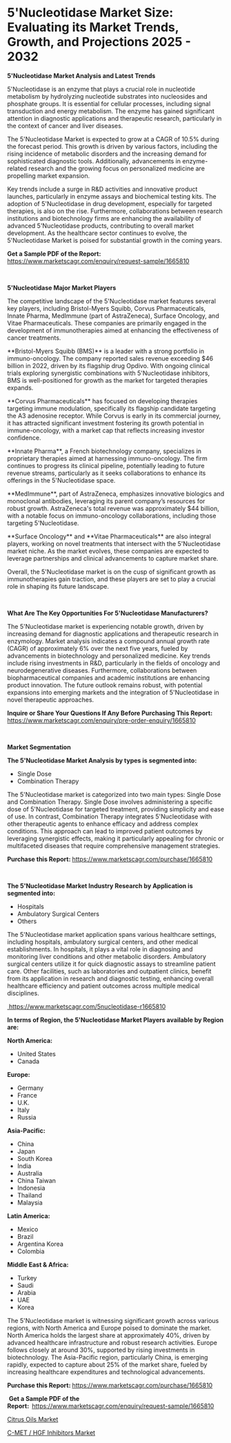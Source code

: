 <p><h1>5'Nucleotidase Market Size: Evaluating its Market Trends, Growth, and Projections 2025 - 2032</h1></p><p><strong>5'Nucleotidase Market Analysis and Latest Trends</strong></p>
<p><p>5'Nucleotidase is an enzyme that plays a crucial role in nucleotide metabolism by hydrolyzing nucleotide substrates into nucleosides and phosphate groups. It is essential for cellular processes, including signal transduction and energy metabolism. The enzyme has gained significant attention in diagnostic applications and therapeutic research, particularly in the context of cancer and liver diseases.</p><p>The 5'Nucleotidase Market is expected to grow at a CAGR of 10.5% during the forecast period. This growth is driven by various factors, including the rising incidence of metabolic disorders and the increasing demand for sophisticated diagnostic tools. Additionally, advancements in enzyme-related research and the growing focus on personalized medicine are propelling market expansion.</p><p>Key trends include a surge in R&D activities and innovative product launches, particularly in enzyme assays and biochemical testing kits. The adoption of 5'Nucleotidase in drug development, especially for targeted therapies, is also on the rise. Furthermore, collaborations between research institutions and biotechnology firms are enhancing the availability of advanced 5'Nucleotidase products, contributing to overall market development. As the healthcare sector continues to evolve, the 5'Nucleotidase Market is poised for substantial growth in the coming years.</p></p>
<p><strong>Get a Sample PDF of the Report:&nbsp;</strong> <a href="https://www.marketscagr.com/enquiry/request-sample/1665810?utm_campaign=2113&utm_medium=2&utm_source=Github&utm_content=ia&utm_term=23032025&utm_id=5nucleotidase">https://www.marketscagr.com/enquiry/request-sample/1665810</a></p>
<p>&nbsp;</p>
<p><strong>5'Nucleotidase Major Market Players</strong></p>
<p><p>The competitive landscape of the 5'Nucleotidase market features several key players, including Bristol-Myers Squibb, Corvus Pharmaceuticals, Innate Pharma, MedImmune (part of AstraZeneca), Surface Oncology, and Vitae Pharmaceuticals. These companies are primarily engaged in the development of immunotherapies aimed at enhancing the effectiveness of cancer treatments.</p><p>**Bristol-Myers Squibb (BMS)** is a leader with a strong portfolio in immuno-oncology. The company reported sales revenue exceeding $46 billion in 2022, driven by its flagship drug Opdivo. With ongoing clinical trials exploring synergistic combinations with 5'Nucleotidase inhibitors, BMS is well-positioned for growth as the market for targeted therapies expands.</p><p>**Corvus Pharmaceuticals** has focused on developing therapies targeting immune modulation, specifically its flagship candidate targeting the A3 adenosine receptor. While Corvus is early in its commercial journey, it has attracted significant investment fostering its growth potential in immune-oncology, with a market cap that reflects increasing investor confidence.</p><p>**Innate Pharma**, a French biotechnology company, specializes in proprietary therapies aimed at harnessing immuno-oncology. The firm continues to progress its clinical pipeline, potentially leading to future revenue streams, particularly as it seeks collaborations to enhance its offerings in the 5'Nucleotidase space.</p><p>**MedImmune**, part of AstraZeneca, emphasizes innovative biologics and monoclonal antibodies, leveraging its parent company’s resources for robust growth. AstraZeneca's total revenue was approximately $44 billion, with a notable focus on immuno-oncology collaborations, including those targeting 5'Nucleotidase.</p><p>**Surface Oncology** and **Vitae Pharmaceuticals** are also integral players, working on novel treatments that intersect with the 5'Nucleotidase market niche. As the market evolves, these companies are expected to leverage partnerships and clinical advancements to capture market share.</p><p>Overall, the 5'Nucleotidase market is on the cusp of significant growth as immunotherapies gain traction, and these players are set to play a crucial role in shaping its future landscape.</p></p>
<p>&nbsp;</p>
<p><strong>What Are The Key Opportunities For 5'Nucleotidase Manufacturers?</strong></p>
<p><p>The 5'Nucleotidase market is experiencing notable growth, driven by increasing demand for diagnostic applications and therapeutic research in enzymology. Market analysis indicates a compound annual growth rate (CAGR) of approximately 6% over the next five years, fueled by advancements in biotechnology and personalized medicine. Key trends include rising investments in R&D, particularly in the fields of oncology and neurodegenerative diseases. Furthermore, collaborations between biopharmaceutical companies and academic institutions are enhancing product innovation. The future outlook remains robust, with potential expansions into emerging markets and the integration of 5'Nucleotidase in novel therapeutic approaches.</p></p>
<p><strong>Inquire or Share Your Questions If Any Before Purchasing This Report:</strong> <a href="https://www.marketscagr.com/enquiry/pre-order-enquiry/1665810?utm_campaign=2113&utm_medium=2&utm_source=Github&utm_content=ia&utm_term=23032025&utm_id=5nucleotidase">https://www.marketscagr.com/enquiry/pre-order-enquiry/1665810</a></p>
<p>&nbsp;</p>
<p><strong>Market Segmentation</strong></p>
<p><strong>The 5'Nucleotidase Market Analysis by types is segmented into:</strong></p>
<p><ul><li>Single Dose</li><li>Combination Therapy</li></ul></p>
<p><p>The 5'Nucleotidase market is categorized into two main types: Single Dose and Combination Therapy. Single Dose involves administering a specific dose of 5'Nucleotidase for targeted treatment, providing simplicity and ease of use. In contrast, Combination Therapy integrates 5'Nucleotidase with other therapeutic agents to enhance efficacy and address complex conditions. This approach can lead to improved patient outcomes by leveraging synergistic effects, making it particularly appealing for chronic or multifaceted diseases that require comprehensive management strategies.</p></p>
<p><strong>Purchase this Report:&nbsp;</strong><a href="https://www.marketscagr.com/purchase/1665810?utm_campaign=2113&utm_medium=2&utm_source=Github&utm_content=ia&utm_term=23032025&utm_id=5nucleotidase">https://www.marketscagr.com/purchase/1665810</a></p>
<p>&nbsp;</p>
<p><strong>The 5'Nucleotidase Market Industry Research by Application is segmented into:</strong></p>
<p><ul><li>Hospitals</li><li>Ambulatory Surgical Centers</li><li>Others</li></ul></p>
<p><p>The 5'Nucleotidase market application spans various healthcare settings, including hospitals, ambulatory surgical centers, and other medical establishments. In hospitals, it plays a vital role in diagnosing and monitoring liver conditions and other metabolic disorders. Ambulatory surgical centers utilize it for quick diagnostic assays to streamline patient care. Other facilities, such as laboratories and outpatient clinics, benefit from its application in research and diagnostic testing, enhancing overall healthcare efficiency and patient outcomes across multiple medical disciplines.</p></p>
<p><a href="https://www.marketscagr.com/5nucleotidase-r1665810?utm_campaign=2113&utm_medium=2&utm_source=Github&utm_content=ia&utm_term=23032025&utm_id=5nucleotidase">&nbsp;https://www.marketscagr.com/5nucleotidase-r1665810</a></p>
<p><strong>In terms of Region, the 5'Nucleotidase Market Players available by Region are:</strong></p>
<p>
    <p> <strong> North America: </strong>
        <ul>
            <li>United States</li>
            <li>Canada</li>
        </ul>
        </p> 
    <p> <strong> Europe: </strong>
        <ul>
            <li>Germany</li>
            <li>France</li>
            <li>U.K.</li>
            <li>Italy</li>
            <li>Russia</li>
        </ul>
        </p> 
    <p> <strong> Asia-Pacific: </strong>
        <ul>
            <li>China</li>
            <li>Japan</li>
            <li>South Korea</li>
            <li>India</li>
            <li>Australia</li>
            <li>China Taiwan</li>
            <li>Indonesia</li>
            <li>Thailand</li>
            <li>Malaysia</li>
        </ul>
        </p> 
    <p> <strong> Latin America: </strong>
        <ul>
            <li>Mexico</li>
            <li>Brazil</li>
            <li>Argentina Korea</li>
            <li>Colombia</li>
        </ul>
        </p> 
    <p> <strong> Middle East & Africa: </strong>
        <ul>
            <li>Turkey</li>
            <li>Saudi</li>
            <li>Arabia</li>
            <li>UAE</li>
            <li>Korea</li>
        </ul>
    </p>
    </p>
<p><p>The 5'Nucleotidase market is witnessing significant growth across various regions, with North America and Europe poised to dominate the market. North America holds the largest share at approximately 40%, driven by advanced healthcare infrastructure and robust research activities. Europe follows closely at around 30%, supported by rising investments in biotechnology. The Asia-Pacific region, particularly China, is emerging rapidly, expected to capture about 25% of the market share, fueled by increasing healthcare expenditures and technological advancements.</p></p>
<p><strong>Purchase this Report: </strong><a href="https://www.marketscagr.com/purchase/1665810?utm_campaign=2113&utm_medium=2&utm_source=Github&utm_content=ia&utm_term=23032025&utm_id=5nucleotidase">https://www.marketscagr.com/purchase/1665810</a></p>
<p>&nbsp;<strong>Get a Sample PDF of the Report:&nbsp;&nbsp;</strong><a href="https://www.marketscagr.com/enquiry/request-sample/1665810?utm_campaign=2113&utm_medium=2&utm_source=Github&utm_content=ia&utm_term=23032025&utm_id=5nucleotidase">https://www.marketscagr.com/enquiry/request-sample/1665810</a></p>
<p><strong></strong></p>
<p><p><a href="https://github.com/krookplier6h/Market-Research-Report-List-1/blob/main/citrus-oils-market.md?utm_campaign=2113&utm_medium=2&utm_source=Github&utm_content=ia&utm_term=23032025&utm_id=5nucleotidase">Citrus Oils Market</a></p><p><a href="https://github.com/dringals/Market-Research-Report-List-6/blob/main/c-met-hgf-inhibitors-market.md?utm_campaign=2113&utm_medium=2&utm_source=Github&utm_content=ia&utm_term=23032025&utm_id=5nucleotidase">C-MET / HGF Inhibitors Market</a></p></p>